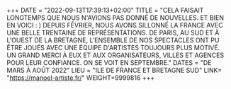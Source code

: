 +++
DATE = "2022-09-13T17:39:13+02:00"
TITLE = "CELA FAISAIT LONGTEMPS QUE NOUS N'AVIONS PAS DONNÉ DE NOUVELLES. ET BIEN EN VOICI : )  DEPUIS FÉVRIER, NOUS AVONS SILLONNÉ LA FRANCE AVEC UNE BELLE TRENTAINE DE REPRÉSENTATIONS. DE PARIS, AU SUD ET À L'OUEST DE LA BRETAGNE, L'ENSEMBLE DE NOS SPECTACLES ONT PU ÊTRE JOUÉS AVEC UNE ÉQUIPE D'ARTISTES TOUJOURS PLUS MOTIVÉ. UN GRAND MERCI À EUX ET AUX ORGANISATEURS, VILLES ET AGENCES POUR LEUR CONFIANCE.  ON SE VOIT EN SEPTEMBRE."
DATES = "DE MARS À AOÛT 2022"
LIEU = "ILE DE FRANCE ET BRETAGNE SUD"
LINK= "https://manoel-artiste.fr/"
WEIGHT=9999816
+++

